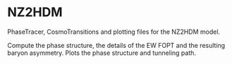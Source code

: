 # NZ2HDM

PhaseTracer, CosmoTransitions and plotting files for the NZ2HDM model.

Compute the phase structure, the details of the EW FOPT and the resulting baryon asymmetry. Plots the phase structure and tunneling path.
